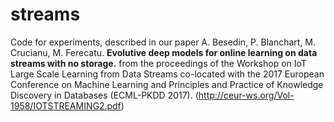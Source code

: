 # streams

Code for experiments, described in our paper A. Besedin, P. Blanchart, M. Crucianu, M. Ferecatu. **Evolutive deep models for online learning on data streams with no storage.** from the proceedings of the Workshop on IoT Large Scale Learning from Data Streams co-located with the 2017 European Conference on Machine Learning and Principles and Practice of Knowledge Discovery in Databases (ECML-PKDD 2017). (http://ceur-ws.org/Vol-1958/IOTSTREAMING2.pdf)
